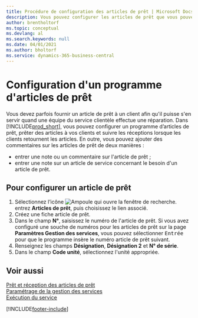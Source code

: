 ```yaml
---
title: Procédure de configuration des articles de prêt | Microsoft Docs
description: Vous pouvez configurer les articles de prêt que vous pouvez prêter aux clients afin de remplacer les articles de service lors de leur maintenance.
author: brentholtorf
ms.topic: conceptual
ms.devlang: al
ms.search.keywords: null
ms.date: 04/01/2021
ms.author: bholtorf
ms.service: dynamics-365-business-central
---
```

# <a name="set-up-a-loaner-program"></a>Configuration d'un programme d'articles de prêt
Vous devez parfois fournir un article de prêt à un client afin qu'il puisse s'en servir quand une équipe du service clientèle effectue une réparation. Dans [!INCLUDE[prod_short](includes/prod_short.md)], vous pouvez configurer un programme d’articles de prêt, prêter des articles à vos clients et suivre les réceptions lorsque les clients retournent les articles. En outre, vous pouvez ajouter des commentaires sur les articles de prêt de deux manières :  
  
* entrer une note ou un commentaire sur l'article de prêt ;  
* entrer une note sur un article de service concernant le besoin d'un article de prêt.  

## <a name="to-set-up-a-loaner"></a>Pour configurer un article de prêt
1. Sélectionnez l’icône ![Ampoule qui ouvre la fenêtre de recherche.](media/ui-search/search_small.png "Dites-moi ce que vous voulez faire") entrez **Articles de prêt**, puis choisissez le lien associé.  
2. Créez une fiche article de prêt. 
3. Dans le champ **N°**, saisissez le numéro de l'article de prêt. Si vous avez configuré une souche de numéros pour les articles de prêt sur la page **Paramètres Gestion des services**, vous pouvez sélectionner <kbd>Entrée</kbd> pour que le programme insère le numéro article de prêt suivant.  
4. Renseignez les champs **Désignation**, **Désignation 2** et **N° de série**.  
5. Dans le champ **Code unité**, sélectionnez l'unité appropriée.  
  
## <a name="see-also"></a>Voir aussi
[Prêt et réception des articles de prêt](service-how-to-lend-receive-loaners.md)  
[Paramétrage de la gestion des services](service-setup-service.md)  
[Exécution du service](service-deliver-service.md)  



[!INCLUDE[footer-include](includes/footer-banner.md)]
